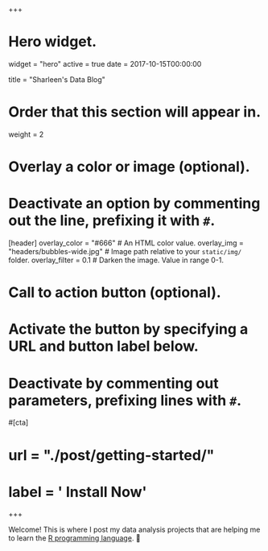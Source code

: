 +++
# Hero widget.
widget = "hero"
active = true
date = 2017-10-15T00:00:00

title = "Sharleen's Data Blog"

# Order that this section will appear in.
weight = 2

# Overlay a color or image (optional).
#   Deactivate an option by commenting out the line, prefixing it with `#`.
[header]
  overlay_color = "#666"  # An HTML color value.
  overlay_img = "headers/bubbles-wide.jpg"  # Image path relative to your `static/img/` folder.
  overlay_filter = 0.1  # Darken the image. Value in range 0-1.


# Call to action button (optional).
#   Activate the button by specifying a URL and button label below.
#   Deactivate by commenting out parameters, prefixing lines with `#`.
#[cta]
#  url = "./post/getting-started/"
#  label = '<i class="fas fa-download"></i> Install Now'
+++

Welcome! This is where I post my data analysis projects that are helping me to learn the <a href = "https://www.r-project.org/" target = "_blank">R programming language</a>. :owl:
